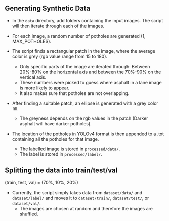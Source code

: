 
## Generating Synthetic Data

- In the <code>data</code> directory, add folders containing the input images. The script will then iterate through each of the images.
- For each image, a random number of potholes are generated (1, MAX_POTHOLES).
- The script finds a rectangular patch in the image, where the average color is grey (rgb value range from 15 to 180).
    - Only specific parts of the image are iterated through: Between 20%-80% on the horizontal axis and between the 70%-90% on the vertical axis.
    - These numbers were picked to guess where asphalt in a lane image is more likely to appear.
    - It also makes sure that potholes are not overlapping.

- After finding a suitable patch, an ellipse is generated with a grey color fill.
    - The greyness depends on the rgb values in the patch (Darker asphalt will have darker potholes).
- The location of the potholes in YOLOv4 format is then appended to a .txt containing all the potholes for that image.
    - The labelled image is stored in <code>processed/data/</code>.
    - The label is stored in <code>processed/label/</code>.

## Splitting the data into train/test/val

(train, test, val) = (70%, 10%, 20%)

- Currently, the script simply takes data from <code>dataset/data/</code> and <code>dataset/label/</code> and moves it to <code>dataset/train/</code>, <code>dataset/test/</code>, or <code>dataset/val/</code>.
    - The images are chosen at random and therefore the images are shuffled.